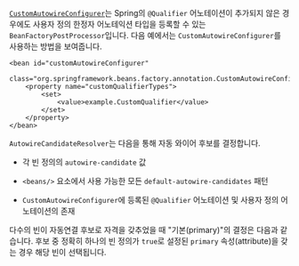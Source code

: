 <p><a href="https://docs.spring.io/spring-framework/docs/6.1.4/javadoc-api/org/springframework/beans/factory/annotation/CustomAutowireConfigurer.html"><code>CustomAutowireConfigurer</code></a>는 Spring의 <code>@Qualifier</code>  어노테이션이 추가되지 않은 경우에도 사용자 정의 한정자 어노테익션 타입을 등록할 수 있는 <code>BeanFactoryPostProcessor</code>입니다. 다음 예에서는 <code>CustomAutowireConfigurer</code>를 사용하는 방법을 보여줍니다.</p>
<pre><code class="language-xml"><span class="token tag"><span class="token tag"><span class="token punctuation">&lt;</span>bean</span> <span class="token attr-name">id</span><span class="token attr-value"><span class="token punctuation">=</span><span class="token punctuation">"</span>customAutowireConfigurer<span class="token punctuation">"</span></span>
		<span class="token attr-name">class</span><span class="token attr-value"><span class="token punctuation">=</span><span class="token punctuation">"</span>org.springframework.beans.factory.annotation.CustomAutowireConfigurer<span class="token punctuation">"</span></span><span class="token punctuation">&gt;</span></span>
	<span class="token tag"><span class="token tag"><span class="token punctuation">&lt;</span>property</span> <span class="token attr-name">name</span><span class="token attr-value"><span class="token punctuation">=</span><span class="token punctuation">"</span>customQualifierTypes<span class="token punctuation">"</span></span><span class="token punctuation">&gt;</span></span>
		<span class="token tag"><span class="token tag"><span class="token punctuation">&lt;</span>set</span><span class="token punctuation">&gt;</span></span>
			<span class="token tag"><span class="token tag"><span class="token punctuation">&lt;</span>value</span><span class="token punctuation">&gt;</span></span>example.CustomQualifier<span class="token tag"><span class="token tag"><span class="token punctuation">&lt;/</span>value</span><span class="token punctuation">&gt;</span></span>
		<span class="token tag"><span class="token tag"><span class="token punctuation">&lt;/</span>set</span><span class="token punctuation">&gt;</span></span>
	<span class="token tag"><span class="token tag"><span class="token punctuation">&lt;/</span>property</span><span class="token punctuation">&gt;</span></span>
<span class="token tag"><span class="token tag"><span class="token punctuation">&lt;/</span>bean</span><span class="token punctuation">&gt;</span></span></code></pre>
<p><code>AutowireCandidateResolver</code>는 다음을 통해 자동 와이어 후보를 결정합니다.</p>
<ul>
<li>
<p>각 빈 정의의 <code>autowire-candidate</code> 값</p>
</li>
<li>
<p><code>&lt;beans/&gt;</code> 요소에서 사용 가능한 모든 <code>default-autowire-candidates</code> 패턴</p>
</li>
<li>
<p><code>CustomAutowireConfigurer</code>에 등록된 <code>@Qualifier</code> 어노테이션 및 사용자 정의 어노테이션의 존재</p>
</li>
</ul>
<p>다수의 빈이 자동연결 후보로 자격을 갖추었을 때 "기본(primary)"의 결정은 다음과 같습니다. 후보 중 정확히 하나의 빈 정의가 <code>true</code>로 설정된 <code>primary</code> 속성(attribute)을 갖는 경우 해당 빈이 선택됩니다.</p>